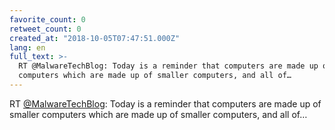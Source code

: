 ```yaml
---
favorite_count: 0
retweet_count: 0
created_at: "2018-10-05T07:47:51.000Z"
lang: en
full_text: >-
  RT @MalwareTechBlog: Today is a reminder that computers are made up of smaller
  computers which are made up of smaller computers, and all of…
---
```


RT [@MalwareTechBlog](https://twitter.com/MalwareTechBlog): Today is a reminder
that computers are made up of smaller computers which are made up of smaller
computers, and all of…
